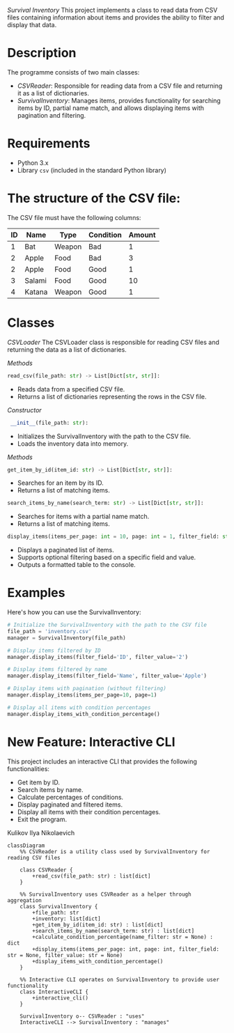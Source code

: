 *Survival Inventory*
This project implements a class to read data from CSV files containing information about items and provides the ability to filter and display that data.

# Description
The programme consists of two main classes:

- *CSVReader*: Responsible for reading data from a CSV file and returning it as a list of dictionaries.
- *SurvivalInventory*: Manages items, provides functionality for searching items by ID, partial name match, and allows displaying items with pagination and filtering.

# Requirements

- Python 3.x
- Library `csv` (included in the standard Python library)


# The structure of the CSV file:
The CSV file must have the following columns:

| ID | Name    | Type       | Condition | Amount |
|----|---------|------------|-----------|--------|
| 1  | Bat     | Weapon     | Bad       | 1      |
| 2  | Apple   | Food       | Bad       | 3      |
| 2  | Apple   | Food       | Good      | 1      |
| 3  | Salami  | Food       | Good      | 10     |
| 4  | Katana  | Weapon     | Good      | 1      |

# Classes
*CSVLoader*
The CSVLoader class is responsible for reading CSV files and returning the data as a list of dictionaries.

*Methods*
```python
read_csv(file_path: str) -> List[Dict[str, str]]:
```
- Reads data from a specified CSV file.
- Returns a list of dictionaries representing the rows in the CSV file.

*Constructor*
```python
 __init__(file_path: str):
 ```
- Initializes the SurvivalInventory with the path to the CSV file.
- Loads the inventory data into memory.

*Methods*
```python
get_item_by_id(item_id: str) -> List[Dict[str, str]]:
```
- Searches for an item by its ID.
- Returns a list of matching items.
```python
search_items_by_name(search_term: str) -> List[Dict[str, str]]:
```

- Searches for items with a partial name match.
- Returns a list of matching items.
```python
display_items(items_per_page: int = 10, page: int = 1, filter_field: str = None, filter_value: str = None):
```
- Displays a paginated list of items.
- Supports optional filtering based on a specific field and value.
- Outputs a formatted table to the console.

# Examples
Here's how you can use the SurvivalInventory:
```python
# Initialize the SurvivalInventory with the path to the CSV file
file_path = 'inventory.csv'
manager = SurvivalInventory(file_path)

# Display items filtered by ID
manager.display_items(filter_field='ID', filter_value='2')

# Display items filtered by name
manager.display_items(filter_field='Name', filter_value='Apple')

# Display items with pagination (without filtering)
manager.display_items(items_per_page=10, page=1)

# Display all items with condition percentages
manager.display_items_with_condition_percentage()
```
# New Feature: Interactive CLI
This project includes an interactive CLI that provides the following functionalities:

- Get item by ID.
- Search items by name.
- Calculate percentages of conditions.
- Display paginated and filtered items.
- Display all items with their condition percentages.
- Exit the program.

Kulikov Ilya Nikolaevich

```mermaid
classDiagram
    %% CSVReader is a utility class used by SurvivalInventory for reading CSV files

    class CSVReader {
        +read_csv(file_path: str) : list[dict]
    }

    %% SurvivalInventory uses CSVReader as a helper through aggregation
    class SurvivalInventory {
        +file_path: str
        +inventory: list[dict]
        +get_item_by_id(item_id: str) : list[dict]
        +search_items_by_name(search_term: str) : list[dict]
        +calculate_condition_percentage(name_filter: str = None) : dict
        +display_items(items_per_page: int, page: int, filter_field: str = None, filter_value: str = None)
        +display_items_with_condition_percentage()
    }

    %% Interactive CLI operates on SurvivalInventory to provide user functionality
    class InteractiveCLI {
        +interactive_cli()
    }

    SurvivalInventory o-- CSVReader : "uses"
    InteractiveCLI --> SurvivalInventory : "manages"

